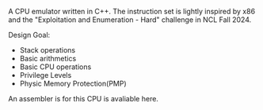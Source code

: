 <p>A CPU emulator written in C++. The instruction set is lightly inspired by x86 and the "Exploitation and Enumeration - Hard" challenge in NCL Fall 2024.</p>

Design Goal:
<uL>
  <li>Stack operations</li>
  <li>Basic arithmetics</li>
  <li>Basic CPU operations</li>
  <li>Privilege Levels</li>
  <li>Physic Memory Protection(PMP)</li>
</uL>

<p>An assembler is for this CPU is avaliable here.</p>
